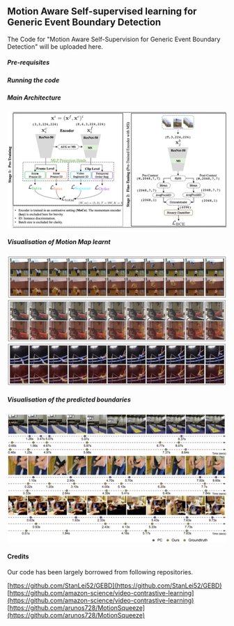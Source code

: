 ## Motion Aware Self-supervised learning for Generic Event Boundary Detection
The Code for "Motion Aware Self-Supervision for Generic Event Boundary Detection" will be uploaded here.

##### Pre-requisites

##### Running the code

##### Main Architecture
![Architecture](./figs/main_figure.png) 

##### Visualisation of Motion Map learnt
![Qualitative Analysis](./figs/motion_qualitative.png) 

##### Visualisation of the predicted boundaries
![Boundary Visualisation](./figs/boundary_vis.png) 


#### Credits
Our code has been largely borrowed from following repositories. 

[https://github.com/StanLei52/GEBD](https://github.com/StanLei52/GEBD)  
[https://github.com/amazon-science/video-contrastive-learning](https://github.com/amazon-science/video-contrastive-learning)  
[https://github.com/arunos728/MotionSqueeze](https://github.com/arunos728/MotionSqueeze)  